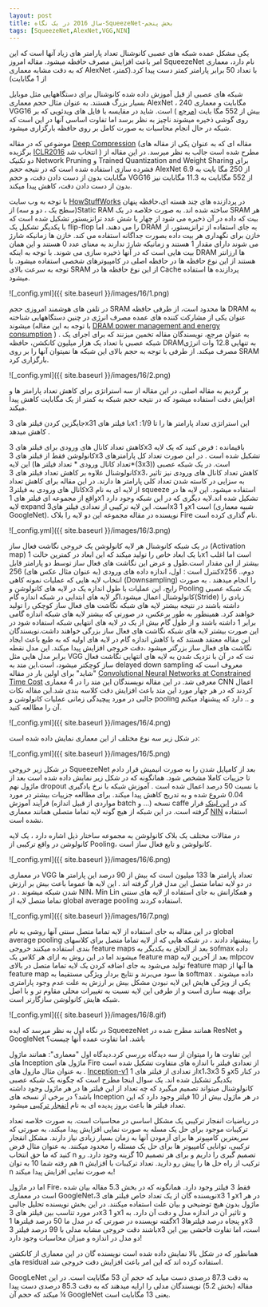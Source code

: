 ```yaml
---
layout: post
title: سال 2016 در یک نگاه-SqueezeNet-بخش پنجم
tags: [SqueezeNet,AlexNet,VGG,NIN]
---
```

یکی مشکل عمده شبکه های عصبی کانوشنال تعداد پارامتر های زیاد آنها است که این امر باعث افزایش مصرف حافظه میشود. مقاله امروز SqueezeNet نام دارد، معماری که به دقت مشابه معماری AlexNet ،با تعداد 50 برابر پارامتر کمتر دست پیدا کرد.(کمتر از 1 مگابایت)

شبکه های عصبی از قبل آموزش داده شده کانوشنال برای دستگاههایی مثل موبایل بسیار بزرگ هستند. به عنوان مثال حجم معماری AlexNet  ، 240  مگابایت و معماری  VGG16 بیش از 552 مگا بایت ([مرجع](https://stanford.edu/~songhan/) ) است. شاید در مقایسه با فایل های ویدئویی که بر روی گوشی ذخیره میشوند ناچیز به نظر برسد اما تفاوت اساسی آنها در این است که شبکه در حال انجام محاسبات به صورت کامل بر روی حافظه بارگزاری میشود.

موضوعی که در مقاله [Deep Compression](https://arxiv.org/abs/1510.00149) (مقاله ای که به عنوان یکی از مقاله های برگزیده [ICLR2016](http://www.iclr.cc/doku.php?id=iclr2016:main) انتخاب شد ) مطرح شده است جالب به نظر میرسد. در این مقاله از دو تکنیک Network Pruning  و  Trained Quantization and Weight Sharing برای فشرده سازی استفاده شده است که در نتیجه حجم AlexNet از 250 مگا بایت به 6.9  مگابایت بدون از دست دادن دقت، و حجم VGG16 از 552 مگابایت به 11.3 مگابایت نیز بدون از دست دادن دقت، کاهش پیدا میکند.

با توجه به وب سایت [HowStuffWorks](http://computer.howstuffworks.com/question452.htm) در پردازنده های چند هسته ای،حافظه پنهان (سطح یک ، دو و سه) ازStatic RAM  ساخته شده اند. به صورت خلاصه در یک SRAM هر بیت که داده در آن ذخیره می شود از چهار یا شش عدد ترانزیستور تشکیل شده است که با یکدیگر تشکیل یک flip-flop را می دهند. اما DRAM  به جای استفاده از ترانزیستور، از خازن برای نگهداری هر بیت داده بصورت جداگانه استفاده می کند. خازن ها زمانیکه شارژ می شوند دارای مقدار 1 هستند و زمانیکه شارژ ندارند به معنای عدد 0 هستند و این همان بیت هایی است که در آنها ذخیره سازی می شوند. با توجه به اینکه DRAM ها ارزانتر هستند از این نوع حافظه ها در حافظه اصلی در کامپیوترهای شخصی استفاده میشود. با توجه به سرعت بالای SRAM از این نوع حافظه ها در  Cache پردازنده ها استفاده میشود.

![_config.yml]({{ site.baseurl }}/images/16/1.png)

در تلفن های هوشمند امروزی حجم SRAM ها محدود است، از طرفی حافظه DRAM  به عنوان یکی از مشارکت کننده های عمده مصرف انرژی در چنین دستگاههایی شناخته میشوند (با توجه به این مقاله [DRAM power management and energy consumption](https://www.researchgate.net/publication/220850663_DRAM_power_management_and_energy_consumption)
 ) . به عنوان مرجع، نویسندگان مقاله تخمین میزنند که برای اجرای یک شبکه عصبی با تعداد یک هزار میلیون کانکشن، حافظه  DRAMبه تنهایی 12.8 وات  انرژی مصرف میکند. از طرفی با توجه به حجم بالای این شبکه ها نمیتوان آنها را بر روی SRAM بارگزاری کرد.

![_config.yml]({{ site.baseurl }}/images/16/2.png)

بر گردیم به مقاله اصلی، در این مقاله از سه استراتژی برای کاهش تعداد پارامتر ها و افزایش دقت استفاده میشود که در نتیجه حجم شبکه به کمتر از یک مگابایت کاهش پیدا میکند. 

جایگزین کردن فیلتر های  3x3با فیلتر های 1x1  :این استراتژی تعداد پارامتر ها را تا 1/9 کاهش میدهد . 

کاهش تعداد کانال های ورودی برای فیلتر های 3x3 باقیمانده : فرض کنید که یک لایه کانولوشن فقط از فیلتر های 3x3  تشکیل شده است . در این صورت تعداد کل پارامترهای این لایه (تعداد کانال ورودی * تعداد فیلتر ها*(3x3)) است. در یک شبکه عصبی کانولوشنال علاوه بر کاهش تعداد فیلتر های 3x3، کاهش تعداد کانال های ورودی نیز تاثیر به سزایی در کاسته شدن تعداد کلی پارامتر ها دارند. در این مقاله برای کاهش تعداد کانال های ورودی به فیلتر3x3  از لایه ای به نام squeeze استفاده میشود. این لایه ها در واقع از مجموعه ای فیلتر های 1x1  تشکیل شده اند.لایه دیگری که در این شبکه وجود دارد لایه expand است. این لایه ترکیبی از تعدادی فیلتر های3x3  و 1x1  است (شبیه معماری GoogleNet). نویسنده در مقاله مجموعه این دو لایه را بلاک Fire نام گذاری کرده است.

![_config.yml]({{ site.baseurl }}/images/16/3.png)

در یک شبکه کانوشنال هر لایه کانولوشن یک خروجی نگاشت فعال ساز (Activation map) با یک ابعاد خاص را تولید میکند که این ابعاد در کمترین حالت 1x1 است اما اغلب بیشتر از این مقدار است.طول و عرض این نگاشت های فعال ساز توسط دو پارامتر قابل کنترل است : اول، اندازه داده های ورودی (به عنوان مثال عکس های) 256x256 .دوم، انتخاب لایه هایی که عملیات نمونه کاهی (Downsampling)  را انجام میدهند . به صورت رایج، این عملیات با طول اندازه یک در لایه های کانولوشن و Pooling یک شبکه عصبی کانولوشنال اعمال میشود.اگر لایه های ابتدایی در شبکه اندازه گام(Stride)  زیادی را داشته باشند در نتیجه بیشتر لایه های شبکه نگاشت های فعال ساز کوچکی را تولید خواهند کرد. همینطور به طور برعکس، در صورتی که بیشتر لایه های شبکه اندازه گامی برابر 1 داشته باشند و از طول گام بیش از یک در لایه های انتهایی شبکه استفاده شود در این صورت بیشتر لایه های شبکه نگاشت های فعال ساز بزرگی خواهند داشت.نویسندگان این مقاله معتقد هستند که با کاهش اندازه گام در لایه های اولیه  که به طبع باعث ایجاد نگاشت های فعال ساز بزرگتر میشود ،دقت خروجی افزایش پیدا میکند. این مدل نقطه برابر مدل هایی مثل VGG نت که در آن با نزدیک شدن به لایه های انتهایی نگاشت فعال ساز کوچکتر میشود، است.این متد به delayed down sampling معروف است که "شاید" برای اولین بار در مقاله  [Convolutional Neural Networks at Constrained Time Cost](https://arxiv.org/pdf/1412.1710.pdf) معرفی شد.  در این مقاله نویسندگان این متد را در 4 معماری CNN اعمال کردند که در هر چهار مورد این متد باعث افزایش دقت کلاسه بندی شد.این مقاله نکات جالبی در مورد پیچیدگی زمانی عملیات کانولوشن و pooling و .. دارد که  پیشنهاد میکنم آن را مطالعه کنید.

![_config.yml]({{ site.baseurl }}/images/16/4.png)

در شکل زیر سه نوع مختلف از این معماری نمایش داده شده است:

![_config.yml]({{ site.baseurl }}/images/16/5.png)

در شکل زیر خروجی SqueezeNet بعد از کامپایل شدن را به صورت انیمیش قرار دادم تا جزییات کاملا مشخص شود. همانگونه که در شکل زیر نمایش داده شده است بعد از ماژول نهم dropout با نسبت 50 درصد اعمال شده است . آموزش شبکه با نرخ یادگیری 0.04 شروع شده و به تدریج کاهش پیدا میکند. برای مطالعه جزییات بیشتر در مورد فرآیند آموزش (مواردی از قبیل اندازه batch و ...) نسخه caffe کد در [این لینک](https://github.com/DeepScale/SqueezeNet) قرار گرفته است. در این شبکه از هیچ گونه لایه تماما متصلی همانند معماری [NIN](https://arxiv.org/abs/1312.4400) استفاده نشده است.

در مقالات مختلف یک بلاک کانولوشن به مجموعه ساختار ذیل اشاره دارد ، یک لایه کانولوشن در واقع ترکیبی از Pooling، کانولوشن و تابع فعال ساز است.

![_config.yml]({{ site.baseurl }}/images/16/6.png)

در معماری VGG تعداد پارامتر ها 133 میلیون است که بیش از 90 درصد این پارامتر ها در دو لایه تماما متصل این مدل قرار گرفته اند . این لایه ها عموما باعث بیش بر ارزش شدن شبکه میشوند .  در   NIN، Min Lin  و همکارانش به جای استفاده از لایه های سنتی تماما متصل لایه از global average pooling استفاده کردند.

![_config.yml]({{ site.baseurl }}/images/16/7.png)


در این مقاله به جای استفاده از لایه تماما متصل سنتی آنها روشی به نام global average pooling را پیشنهاد دادند ، در شبکه هایی که از لایه تماما متصل برای کلاسهای بندی استفاده میکنند خروجی feature maps بعد از الحاق به یکدیگر به sofmax داده میشوند اما در این روش به ازای هر کلاس یک feature map بعد از آخرین لایه mlpcov  تولید می‌شود به جای اضافه کردن یک لایه تماما متصل در بالای feature map ها آنها از feature map ها سود می‌برند و نتایج بردار ویژگی مستقیما به softmax داده میشوند . یکی از ویژگی هایش این لایه نبودن مشکل بیش بر ارزش به علت عدم وجود پارامتری برای بهینه سازی است و از طرفی این لایه نسبت به تغییرات محلی مقاوم تر و با اصل شبکه هایش کانولوشن سازگارتر است. 

![_config.yml]({{ site.baseurl }}/images/16/8.gif)

در نگاه اول به نظر میرسد که ایده SqueezeNet همانند مطرح شده در ResNet و GoogleNet  باشد. اما تفاوت عمده آنها چیست؟

این تفاوت ها را میتوان از سه دیدگاه بررسی کرد.دیدگاه اول "معماری":
همانند ماژول های Inception ماژول های Fire از تعدادی فیلتر با اندازه های متفاوت تشکیل شده است . به عنوان مثال مازول های [Inception-v1](https://arxiv.org/abs/1409.4842) از تعدادی از فیلتر های 1x1،3x3 و 5x5 در کنار یکدیگر تشکیل شده اند. یک سوال اینجا مطرح است که چگونه یک شبکه عصبی کانولوشنال میتواند تصمیم میگیرد که چه تعداد از این فیلتر ها در هر ماژول وجود داشته باشد؟ در برخی از نسخه های Inception در هر ماژول بیش از 10 فیلتر وجود دارد که این تعداد فیلتر ها باعث بروز پدیده ای به نام [انفجار ترکیبی](https://en.wikipedia.org/wiki/Combinatorial_explosion)  میشود.

 در ریاضیات انفجار ترکیبی یک مشکل اساسی در محاسبات است. به صورت خلاصه تعداد ترکیبات موجود برای حل یک مسله به صورت نمایی افزایش پیدا میکند، به صورتی که سریعترین کامپیوتر ها برای آزمودن آنها به زمان بسیار زیادی نیاز دارند. مشکل انفجار ترکیبی، توانایی کامپیوتر ها برای حل یک مسئله را محدود میکنند. به عنوان مثال فرض کنید که ما حق انتخاب n تصمیم گیری را داریم و برای هر تصمیم 10 گزینه وجود دارد. رو هم رفته شما 10 به توان n ترکیب از راه حل ها را پیش رو دارید. تعداد ترکیبات با افزایش n به صورت نمایی افزایش پیدا میکند!

اما در ماژول Fire، فقط 3 فیلتر وجود دارد. همانگونه که در بخش 5.3 مقاله بیان شده است در معماری  GoogleNet،نویسنده گان از یک تعداد خاص فیلتر های 3x3  و 1x1 در هر ماژول بدون هیچ توضیحی و بیان علت استفاده میکنند. در این بخش نویسنده تحلیل جالبی در مورد تناسب بین فیلتر های 3x3  و 1x1   و تاثیر آن در اندازه مدل و دقت آن دارد. به گفته نویسنده در صورتی که در مدل ما 50 درصد فیلترها 1x1  و پنجاه درصد فیلترها3x3  باشند دقت خروجی مشابه مدلی با 99 درصد فیلتر 3x3  است، اما تفاوت فاحشی بین این دو مدل در اندازه و میزان محاسبات وجود دارد!

همانطور که در شکل بالا نمایش داده شده است نویسنده گان در این معماری از کانکشن های residual استفاده کرده اند که این امر باعث افزایش دقت خروجی شد.

GoogLeNet به دقت 87.3 درصدی دست میابد که حجم آن 53 مگابایت است. در این مقاله (بخش 5.2) نویسندگان مدلی را ارایه میدهند که به دقت 85.3 درصدی دست پیدا میکند که حجم آن ¼ GoogleNet یعنی 13 مگابایت است. 

